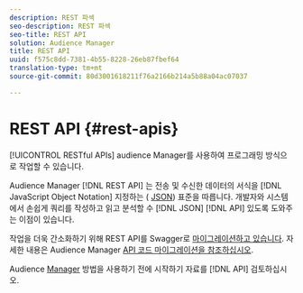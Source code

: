 ```yaml
---
description: REST 파섹
seo-description: REST 파섹
seo-title: REST API
solution: Audience Manager
title: REST API
uuid: f575c8dd-7381-4b55-8228-26eb87fbef64
translation-type: tm+mt
source-git-commit: 80d3001618211f76a2166b214a5b88a04ac07037

---
```



# REST API {#rest-apis}

[!UICONTROL RESTful APIs] audience Manager를 사용하여 프로그래밍 방식으로 작업할 수 있습니다.

Audience Manager [!DNL REST API] 는 전송 및 수신한 데이터의 서식을 [!DNL JavaScript Object Notation] 지정하는 ( [JSON](https://www.json.org/)) 표준을 따릅니다. 개발자와 시스템에서 손쉽게 쿼리를 작성하고 읽고 분석할 수 [!DNL JSON] [!DNL API] 있도록 도와주는 이점이 있습니다.

작업을 더욱 간소화하기 위해 REST API를 Swagger로 [마이그레이션하고 있습니다](https://swagger.io/solutions/api-documentation/). 자세한 내용은 Audience Manager [API 코드 마이그레이션을 참조하십시오](/help/using/api/api-swagger-migration.md).

Audience [Manager](../../api/rest-api-main/aam-api-getting-started.md#getting-started-with-rest-apis) 방법을 사용하기 전에 시작하기 자료를 [!DNL API] 검토하십시오.